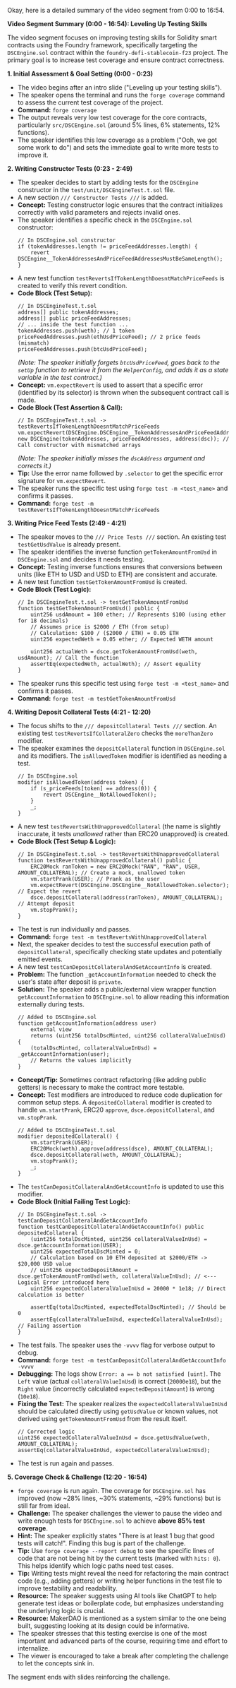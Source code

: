 Okay, here is a detailed summary of the video segment from 0:00 to 16:54.

**Video Segment Summary (0:00 - 16:54): Leveling Up Testing Skills**

The video segment focuses on improving testing skills for Solidity smart contracts using the Foundry framework, specifically targeting the `DSCEngine.sol` contract within the `foundry-defi-stablecoin-f23` project. The primary goal is to increase test coverage and ensure contract correctness.

**1. Initial Assessment & Goal Setting (0:00 - 0:23)**

*   The video begins after an intro slide ("Leveling up your testing skills").
*   The speaker opens the terminal and runs the `forge coverage` command to assess the current test coverage of the project.
*   **Command:** `forge coverage`
*   The output reveals very low test coverage for the core contracts, particularly `src/DSCEngine.sol` (around 5% lines, 6% statements, 12% functions).
*   The speaker identifies this low coverage as a problem ("Ooh, we got some work to do") and sets the immediate goal to write more tests to improve it.

**2. Writing Constructor Tests (0:23 - 2:49)**

*   The speaker decides to start by adding tests for the `DSCEngine` constructor in the `test/unit/DSCEngineTest.t.sol` file.
*   A new section `/// Constructor Tests ///` is added.
*   **Concept:** Testing constructor logic ensures that the contract initializes correctly with valid parameters and rejects invalid ones.
*   The speaker identifies a specific check in the `DSCEngine.sol` constructor:
    ```solidity
    // In DSCEngine.sol constructor
    if (tokenAddresses.length != priceFeedAddresses.length) {
        revert DSCEngine__TokenAddressesAndPriceFeedAddressesMustBeSameLength();
    }
    ```
*   A new test function `testRevertsIfTokenLengthDoesntMatchPriceFeeds` is created to verify this revert condition.
*   **Code Block (Test Setup):**
    ```solidity
    // In DSCEngineTest.t.sol
    address[] public tokenAddresses;
    address[] public priceFeedAddresses;
    // ... inside the test function ...
    tokenAddresses.push(weth); // 1 token
    priceFeedAddresses.push(ethUsdPriceFeed); // 2 price feeds (mismatch)
    priceFeedAddresses.push(btcUsdPriceFeed);
    ```
    *(Note: The speaker initially forgets `btcUsdPriceFeed`, goes back to the `setUp` function to retrieve it from the `HelperConfig`, and adds it as a state variable in the test contract.)*
*   **Concept:** `vm.expectRevert` is used to assert that a specific error (identified by its selector) is thrown when the subsequent contract call is made.
*   **Code Block (Test Assertion & Call):**
    ```solidity
    // In DSCEngineTest.t.sol -> testRevertsIfTokenLengthDoesntMatchPriceFeeds
    vm.expectRevert(DSCEngine.DSCEngine__TokenAddressesAndPriceFeedAddressesMustBeSameLength.selector);
    new DSCEngine(tokenAddresses, priceFeedAddresses, address(dsc)); // Call constructor with mismatched arrays
    ```
    *(Note: The speaker initially misses the `dscAddress` argument and corrects it.)*
*   **Tip:** Use the error name followed by `.selector` to get the specific error signature for `vm.expectRevert`.
*   The speaker runs the specific test using `forge test -m <test_name>` and confirms it passes.
*   **Command:** `forge test -m testRevertsIfTokenLengthDoesntMatchPriceFeeds`

**3. Writing Price Feed Tests (2:49 - 4:21)**

*   The speaker moves to the `/// Price Tests ///` section. An existing test `testGetUsdValue` is already present.
*   The speaker identifies the inverse function `getTokenAmountFromUsd` in `DSCEngine.sol` and decides it needs testing.
*   **Concept:** Testing inverse functions ensures that conversions between units (like ETH to USD and USD to ETH) are consistent and accurate.
*   A new test function `testGetTokenAmountFromUsd` is created.
*   **Code Block (Test Logic):**
    ```solidity
    // In DSCEngineTest.t.sol -> testGetTokenAmountFromUsd
    function testGetTokenAmountFromUsd() public {
        uint256 usdAmount = 100 ether; // Represents $100 (using ether for 18 decimals)
        // Assumes price is $2000 / ETH (from setup)
        // Calculation: $100 / ($2000 / ETH) = 0.05 ETH
        uint256 expectedWeth = 0.05 ether; // Expected WETH amount

        uint256 actualWeth = dsce.getTokenAmountFromUsd(weth, usdAmount); // Call the function
        assertEq(expectedWeth, actualWeth); // Assert equality
    }
    ```
*   The speaker runs this specific test using `forge test -m <test_name>` and confirms it passes.
*   **Command:** `forge test -m testGetTokenAmountFromUsd`

**4. Writing Deposit Collateral Tests (4:21 - 12:20)**

*   The focus shifts to the `/// depositCollateral Tests ///` section. An existing test `testRevertsIfCollateralZero` checks the `moreThanZero` modifier.
*   The speaker examines the `depositCollateral` function in `DSCEngine.sol` and its modifiers. The `isAllowedToken` modifier is identified as needing a test.
    ```solidity
    // In DSCEngine.sol
    modifier isAllowedToken(address token) {
        if (s_priceFeeds[token] == address(0)) {
            revert DSCEngine__NotAllowedToken();
        }
        _;
    }
    ```
*   A new test `testRevertsWithUnapprovedCollateral` (the name is slightly inaccurate, it tests *unallowed* rather than ERC20 unapproved) is created.
*   **Code Block (Test Setup & Logic):**
    ```solidity
    // In DSCEngineTest.t.sol -> testRevertsWithUnapprovedCollateral
    function testRevertsWithUnapprovedCollateral() public {
        ERC20Mock ranToken = new ERC20Mock("RAN", "RAN", USER, AMOUNT_COLLATERAL); // Create a mock, unallowed token
        vm.startPrank(USER); // Prank as the user
        vm.expectRevert(DSCEngine.DSCEngine__NotAllowedToken.selector); // Expect the revert
        dsce.depositCollateral(address(ranToken), AMOUNT_COLLATERAL); // Attempt deposit
        vm.stopPrank();
    }
    ```
*   The test is run individually and passes.
*   **Command:** `forge test -m testRevertsWithUnapprovedCollateral`
*   Next, the speaker decides to test the successful execution path of `depositCollateral`, specifically checking state updates and potentially emitted events.
*   A new test `testCanDepositCollateralAndGetAccountInfo` is created.
*   **Problem:** The function `_getAccountInformation` needed to check the user's state after deposit is `private`.
*   **Solution:** The speaker adds a public/external view wrapper function `getAccountInformation` to `DSCEngine.sol` to allow reading this information externally during tests.
    ```solidity
    // Added to DSCEngine.sol
    function getAccountInformation(address user)
        external view
        returns (uint256 totalDscMinted, uint256 collateralValueInUsd)
    {
        (totalDscMinted, collateralValueInUsd) = _getAccountInformation(user);
        // Returns the values implicitly
    }
    ```
*   **Concept/Tip:** Sometimes contract refactoring (like adding public getters) is necessary to make the contract more testable.
*   **Concept:** Test modifiers are introduced to reduce code duplication for common setup steps. A `depositedCollateral` modifier is created to handle `vm.startPrank`, ERC20 `approve`, `dsce.depositCollateral`, and `vm.stopPrank`.
    ```solidity
    // Added to DSCEngineTest.t.sol
    modifier depositedCollateral() {
        vm.startPrank(USER);
        ERC20Mock(weth).approve(address(dsce), AMOUNT_COLLATERAL);
        dsce.depositCollateral(weth, AMOUNT_COLLATERAL);
        vm.stopPrank();
        _;
    }
    ```
*   The `testCanDepositCollateralAndGetAccountInfo` is updated to use this modifier.
*   **Code Block (Initial Failing Test Logic):**
    ```solidity
    // In DSCEngineTest.t.sol -> testCanDepositCollateralAndGetAccountInfo
    function testCanDepositCollateralAndGetAccountInfo() public depositedCollateral {
        (uint256 totalDscMinted, uint256 collateralValueInUsd) = dsce.getAccountInformation(USER);
        uint256 expectedTotalDscMinted = 0;
        // Calculation based on 10 ETH deposited at $2000/ETH -> $20,000 USD value
        // uint256 expectedDepositAmount = dsce.getTokenAmountFromUsd(weth, collateralValueInUsd); // <--- Logical Error introduced here
        uint256 expectedCollateralValueInUsd = 20000 * 1e18; // Direct calculation is better

        assertEq(totalDscMinted, expectedTotalDscMinted); // Should be 0
        assertEq(collateralValueInUsd, expectedCollateralValueInUsd); // Failing assertion
    }
    ```
*   The test fails. The speaker uses the `-vvvv` flag for verbose output to debug.
*   **Command:** `forge test -m testCanDepositCollateralAndGetAccountInfo -vvvv`
*   **Debugging:** The logs show `Error: a == b not satisfied [uint]`. The `Left` value (actual `collateralValueInUsd`) is correct (`20000e18`), but the `Right` value (incorrectly calculated `expectedDepositAmount`) is wrong (`10e18`).
*   **Fixing the Test:** The speaker realizes the `expectedCollateralValueInUsd` should be calculated directly using `getUsdValue` or known values, not derived using `getTokenAmountFromUsd` from the result itself.
    ```solidity
    // Corrected logic
    uint256 expectedCollateralValueInUsd = dsce.getUsdValue(weth, AMOUNT_COLLATERAL);
    assertEq(collateralValueInUsd, expectedCollateralValueInUsd);
    ```
*   The test is run again and passes.

**5. Coverage Check & Challenge (12:20 - 16:54)**

*   `forge coverage` is run again. The coverage for `DSCEngine.sol` has improved (now ~28% lines, ~30% statements, ~29% functions) but is still far from ideal.
*   **Challenge:** The speaker challenges the viewer to pause the video and write enough tests for `DSCEngine.sol` to achieve **above 85% test coverage**.
*   **Hint:** The speaker explicitly states "There is at least 1 bug that good tests will catch!". Finding this bug is part of the challenge.
*   **Tip:** Use `forge coverage --report debug` to see the specific lines of code that are not being hit by the current tests (marked with `hits: 0`). This helps identify which logic paths need test cases.
*   **Tip:** Writing tests might reveal the need for refactoring the main contract code (e.g., adding getters) or writing helper functions in the test file to improve testability and readability.
*   **Resource:** The speaker suggests using AI tools like ChatGPT to help generate test ideas or boilerplate code, but emphasizes understanding the underlying logic is crucial.
*   **Resource:** MakerDAO is mentioned as a system similar to the one being built, suggesting looking at its design could be informative.
*   The speaker stresses that this testing exercise is one of the most important and advanced parts of the course, requiring time and effort to internalize.
*   The viewer is encouraged to take a break after completing the challenge to let the concepts sink in.

The segment ends with slides reinforcing the challenge.